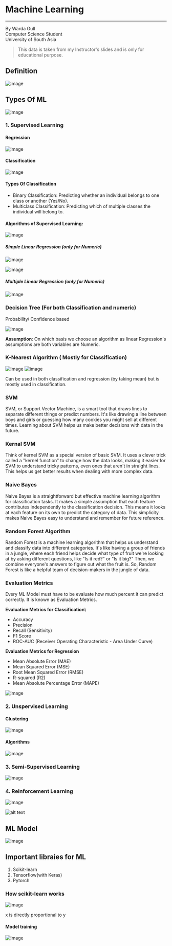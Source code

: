 # Machine Learning 
___

By Warda Gull\
Computer Science Student\
University of South Asia

> This data is taken from my Instructor's slides and is only for educational purpose.

## Definition

![image](Extra\1.png)

## Types Of ML

![image](Extra\11.png)

### 1. Supervised Learning 

#### Regression

![image](Extra\3.png)

#### Classification

![image](Extra\4.png)

#### Types Of Classification

- Binary Classification:
Predicting whether an individual belongs to one class or another (Yes/No).
- Multiclass Classification: 
Predicting which of multiple classes the individual will belong to.


#### Algorithms of  Supervised Learning:

![image](Extra\12.png)

##### Simple Linear Regression (only for Numeric)

![image](Extra\17.png)

![image](Extra\18.png)

##### Multiple Linear Regression (only for Numeric)

![image](Extra\19.png)

### Decision Tree (For both Classification and numeric)

Probability/ Confidence based

![image](Extra\20.png)

**Assumption**: On which basis we choose an algorithm as linear Regression's assumptions are both variables are Numeric.

### K-Nearest Algorithm ( Mostly for Classification)

![image](Extra\21.png)
![image](Extra\22.png)

Can  be used in both classification and regression (by taking mean) but is mostly used in classification.

### SVM

SVM, or Support Vector Machine, is a smart tool that draws lines to separate different things or predict numbers. It's like drawing a line between boys and girls or guessing how many cookies you might sell at different times. Learning about SVM helps us make better decisions with data in the future.

### Kernal SVM

Think of kernel SVM as a special version of basic SVM. It uses a clever trick called a "kernel function" to change how the data looks, making it easier for SVM to understand tricky patterns, even ones that aren't in straight lines. This helps us get better results when dealing with more complex data.

### Naive  Bayes

Naive Bayes is a straightforward but effective machine learning algorithm for classification tasks. It makes a simple assumption that each feature contributes independently to the classification decision. This means it looks at each feature on its own to predict the category of data. This simplicity makes Naive Bayes easy to understand and remember for future reference.

### Random Forest Algorithm

Random Forest is a machine learning algorithm that helps us understand and classify data into different categories. It's like having a group of friends in a jungle, where each friend helps decide what type of fruit we're looking at by asking different questions, like "Is it red?" or "Is it big?" Then, we combine everyone's answers to figure out what the fruit is. So, Random Forest is like a helpful team of decision-makers in the jungle of data.

### Evaluation Metrics 

Every ML Model must have to be evaluate how much percent it  can predict correctly. It is known as Evaluation Metrics.

**Evaluation Metrics for Classification**\
- Accuracy
- Precision
- Recall (Sensitivity)
- F1 Score
- ROC-AUC (Receiver Operating Characteristic - Area Under Curve)

**Evaluation Metrics for  Regression**

- Mean Absolute Error (MAE)
- Mean Squared Error (MSE)
- Root Mean Squared Error (RMSE)
- R-squared (R2)
- Mean Absolute Percentage Error (MAPE)

![image](Extra\23.png)













### 2. Unspervised Learning 

#### Clustering

![image](Extra\5.png)

#### Algorithms

![image](Extra\13.png)

### 3. Semi-Supervised Learning

![image](Extra\6.png)

### 4. Reinforcement Learning

![image](Extra\7.png)

![alt text](image-2.png)

## ML Model

![image](Extra\9.png)

## Important libraies for ML

1. Scikit-learn
2. Tensorflow(with Keras)
3. Pytorch

### How scikit-learn works

![image](Extra\15.png)

x is directly proportional to y

#### Model training

![image](Extra\16.png)









